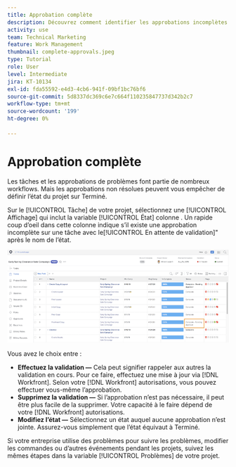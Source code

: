 ```yaml
---
title: Approbation complète
description: Découvrez comment identifier les approbations incomplètes et les résoudre afin de pouvoir fermer votre projet dans [!DNL  Workfront].
activity: use
team: Technical Marketing
feature: Work Management
thumbnail: complete-approvals.jpeg
type: Tutorial
role: User
level: Intermediate
jira: KT-10134
exl-id: fda55592-e4d3-4cb6-941f-09bf1bc76bf6
source-git-commit: 5d8337dc369c6e7c664f110235847737d342b2c7
workflow-type: tm+mt
source-wordcount: '199'
ht-degree: 0%

---
```


# Approbation complète

Les tâches et les approbations de problèmes font partie de nombreux workflows. Mais les approbations non résolues peuvent vous empêcher de définir l’état du projet sur Terminé.

Sur le [!UICONTROL Tâche] de votre projet, sélectionnez une [!UICONTROL Affichage] qui inclut la variable [!UICONTROL État] colonne . Un rapide coup d’oeil dans cette colonne indique s’il existe une approbation incomplète sur une tâche avec le[!UICONTROL En attente de validation]&quot; après le nom de l’état.

![Projet présentant l’approbation finale](assets/planner-fund-approval-pending.png)

Vous avez le choix entre :

* **Effectuez la validation —** Cela peut signifier rappeler aux autres la validation en cours. Pour ce faire, effectuez une mise à jour via [!DNL Workfront]. Selon votre [!DNL Workfront] autorisations, vous pouvez effectuer vous-même l’approbation.
* **Supprimez la validation —** Si l’approbation n’est pas nécessaire, il peut être plus facile de la supprimer. Votre capacité à le faire dépend de votre [!DNL Workfront] autorisations.
* **Modifiez l’état —** Sélectionnez un état auquel aucune approbation n’est jointe. Assurez-vous simplement que l’état équivaut à Terminé.

Si votre entreprise utilise des problèmes pour suivre les problèmes, modifier les commandes ou d’autres événements pendant les projets, suivez les mêmes étapes dans la variable [!UICONTROL Problèmes] de votre projet.
